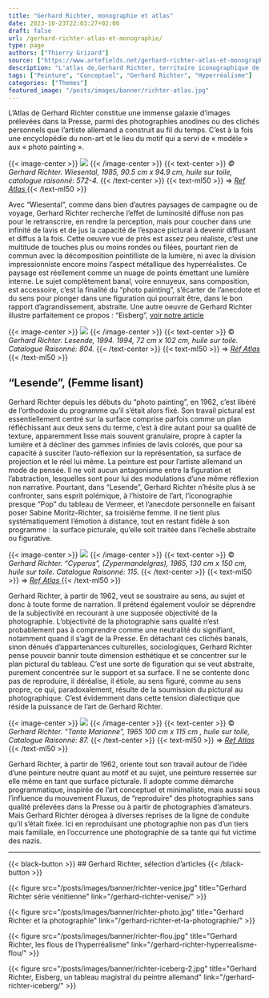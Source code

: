 ```yaml
---
title: "Gerhard Richter, monographie et atlas"
date: 2023-10-23T22:03:27+02:00
draft: false
url: /gerhard-richter-atlas-et-monographie/
type: page
authors: ["Thierry Grizard"]
source: ["https://www.artefields.net/gerhard-richter-atlas-et-monographie/"]
description: "L'atlas de,Gerhard Richter, territoire iconographique de sa peinture"
tags: ["Peinture", "Conceptuel", "Gerhard Richter", "Hyperréalisme"]
categories: ["Themes"]
featured_image: "/posts/images/banner/richter-atlas.jpg"
---
```


L’Atlas de Gerhard Richter constitue une immense galaxie d’images prélevées dans la Presse, parmi des photographies anodines ou des clichés personnels que l’artiste allemand a construit au fil du temps.
C’est à la fois une encyclopédie du non-art et le lieu du motif qui a servi de « modèle » aux « photo painting ».

{{< image-center >}}
![](/posts/images/richter/gerhard-richterart-contemporainphotographyatlaspaintingphoto-paintingwiesental.001.jpg)
{{< /image-center >}}
{{< text-center >}}
*© Gerhard Richter. Wiesental, 1985, 90.5 cm x 94.9 cm, huile sur toile, catalogue raisonné: 572-4.*
{{< /text-center >}}
{{< text-ml50 >}}
=> [ *Ref Atlas* ](https://www.gerhard-richter.com/en/art/paintings/photo-paintings/landscapes-14/wiesental-6610/?&amp;categoryid=14&amp;p=3&amp;sp=32)
{{< /text-ml50 >}} 

Avec “Wiesental”, comme dans bien d’autres paysages de campagne ou de voyage, Gerhard Richter recherche l’effet de luminosité diffuse non pas pour le retranscrire, en rendre la perception, mais pour coucher dans une infinité de lavis et de jus la capacité de l’espace pictural à devenir diffusant et diffus à la fois. Cette oeuvre vue de près est assez peu réaliste, c’est une multitude de touches plus ou moins rondes ou filées, pourtant rien de commun avec la décomposition pointilliste de la lumière, ni avec la division impressionniste encore moins l’aspect métallique des hyperréalistes. Ce paysage est réellement comme un nuage de points émettant une lumière interne. Le sujet complètement banal, voire ennuyeux, sans composition, est accessoire, c’est la finalité du “photo painting”, s’écarter de l’anecdote et du sens pour plonger dans une figuration qui pourrait être, dans le bon rapport d’agrandissement, abstraite.
Une autre oeuvre de Gerhard Richter illustre parfaitement ce propos : “Eisberg”, [voir notre article](/gerhard-richter-iceberg/) 

{{< image-center >}}
![](/posts/images/richter/gerhard-richter-lesende-photographie-hyperrealism-glacis.200.jpg)
{{< /image-center >}}
{{< text-center >}}
© *Gerhard Richter. Lesende, 1994. 1994, 72 cm x 102 cm, huile sur toile. Catalogue Raisonné: 804.*
{{< /text-center >}}
{{< text-ml50 >}}
=> [ *Réf Atlas* ](https://www.gerhard-richter.com/fr/art/paintings/photo-paintings/women-27/reader-8054?&amp;categoryid=27&amp;referer=search&amp;title=lesende&amp;keyword=lesende&amp;p=1&amp;sp=32&amp;tab=atlas-tabs) 
{{< /text-ml50 >}}

## “Lesende”, (Femme lisant)

Gerhard Richter depuis les débuts du “photo painting”, en 1962, c’est libéré de l’orthodoxie du programme qu’il s’était alors fixé. Son travail pictural est essentiellement centré sur la surface comprise parfois comme un plan réfléchissant aux deux sens du terme, c’est à dire autant pour sa qualité de texture, apparemment lisse mais souvent granulaire, propre à capter la lumière et à décliner des gammes infinies de lavis colorés, que pour sa capacité à susciter l’auto-réflexion sur la représentation, sa surface de projection et le réel lui même. La peinture est pour l’artiste allemand un mode de pensée. Il ne voit aucun antagonisme entre la figuration et l’abstraction, lesquelles sont pour lui des modulations d’une même réflexion non narrative.
Pourtant, dans “Lesende”, Gerhard Richter n’hésite plus à se confronter, sans esprit polémique, à l’histoire de l’art, l’iconographie presque “Pop” du tableau de Vermeer, et l’anecdote personnelle en faisant poser Sabine Moritz-Richter, sa troisième femme. Il ne tient plus systématiquement l’émotion à distance, tout en restant fidèle à son programme : la surface picturale, qu’elle soit traitée dans l’échelle abstraite ou figurative.

{{< image-center >}}
![](/posts/images/richter/gerhard-richterart-contemporainphotographyatlaspaintingphoto-paintingcyperus.001.jpg)
{{< /image-center >}}
{{< text-center >}}
© *Gerhard Richter. “Cyperus”, (Zypermandelgras), 1965, 130 cm x 150 cm, huile sur toile. Catalogue Raisonné: 115.*
{{< /text-center >}}
{{< text-ml50 >}}
=> [ *Ref Atlas* ](https://www.gerhard-richter.com/fr/art/paintings/photo-paintings/landscapes-14/cyperus-5051)
{{< /text-ml50 >}}

Gerhard Richter, à partir de 1962, veut se soustraire au sens, au sujet et donc à toute forme de narration. Il prétend également vouloir se déprendre de la subjectivité en recourant à une supposée objectivité de la photographie. L’objectivité de la photographie sans qualité n’est probablement pas à comprendre comme une neutralité du signifiant, notamment quand il s’agit de la Presse. En détachant ces clichés banals, sinon dénués d’appartenances culturelles, sociologiques, Gerhard Richter pense pouvoir bannir toute dimension esthétique et se concentrer sur le plan pictural du tableau. C’est une sorte de figuration qui se veut abstraite, purement concentrée sur le support et sa surface. Il ne se contente donc pas de reproduire, il déréalise, il étiole, au sens figuré, comme au sens propre, ce qui, paradoxalement, résulte de la soumission du pictural au photographique.
C’est évidemment dans cette tension dialectique que réside la puissance de l’art de Gerhard Richter. 

{{< image-center >}}
![](/posts/images/richter/Tante-Marianne-1965-100-cm-x-115-cm-Catalogue-Raisonn--87-Huile-sur-toile.jpg)
{{< /image-center >}}
{{< text-center >}}
© *Gerhard Richter. “Tante Marianne”, 1965 100 cm x 115 cm , huile sur toile, Catalogue Raisonné: 87.*
{{< /text-center >}}
{{< text-ml50 >}}
=> [ *Ref Atlas* ](https://www.gerhard-richter.com/fr/art/paintings/photo-paintings/death-9/aunt-marianne-5597)
{{< /text-ml50 >}}


Gerhard Richter, à partir de 1962, oriente tout son travail autour de l’idée d’une peinture neutre quant au motif et au sujet, une peinture resserrée sur elle même en tant que surface picturale. Il adopte comme démarche programmatique, inspirée de l’art conceptuel et minimaliste, mais aussi sous l’influence du mouvement Fluxus, de “reproduire” des photographies sans qualité prélevées dans la Presse ou à partir de photographies d’amateurs.
Mais Gerhard Richter dérogea à diverses reprises de la ligne de conduite qu’il s’était fixée. Ici en reproduisant une photographie non pas d’un tiers mais familiale, en l’occurrence une photographie de sa tante qui fut victime des nazis.

---

{{< black-button >}} ## Gerhard Richter, sélection d’articles {{< /black-button >}}

{{< figure 
src="/posts/images/banner/richter-venice.jpg" 
title="Gerhard Richter série vénitienne" 
link="/gerhard-richter-venise/"  >}}

{{< figure 
src="/posts/images/banner/richter-photo.jpg" 
title="Gerhard Richter et la photographie" 
link="/gerhard-richter-et-la-photographie/"  >}}

{{< figure 
src="/posts/images/banner/richter-flou.jpg" 
title="Gerhard Richter, les flous de l'hyperréalisme" 
link="/gerhard-richter-hyperrealisme-flou/"  >}}

{{< figure 
src="/posts/images/banner/richter-iceberg-2.jpg" 
title="Gerhard Richter, Eisberg, un tableau magistral du peintre allemand" 
link="/gerhard-richter-iceberg/"  >}}


